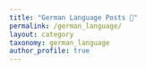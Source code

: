 ```yaml
---
title: "German Language Posts 🎨"
permalink: /german_language/
layout: category
taxonomy: german_language
author_profile: true
---
```

